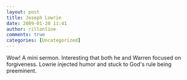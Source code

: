 ```yaml
---
layout: post
title: Joseph Lowrie
date: 2009-01-20 11:41
author: rillonline
comments: true
categories: [Uncategorized]
---
```

Wow! A mini sermon. Interesting that both he and Warren focused on forgiveness. Lowrie injected humor and stuck to God's rule being preeminent.

